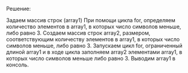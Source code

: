 Решение:

Задаем массив строк (array1)
При помощи цикла for, определяем количество элементов в array1, в которых число символов меньше, либо равно 3.
Создаем массив строк array2, размером, соответствующим количеству элементов в array1, в которых число символов меньше, либо равно 3.
Запускаем цикл for, ограниченный длиной array1 и в ходе цикла заполняем array2 элементами array1, в которых число символов меньше либо равно 3.
Выводим array1 в консоль.